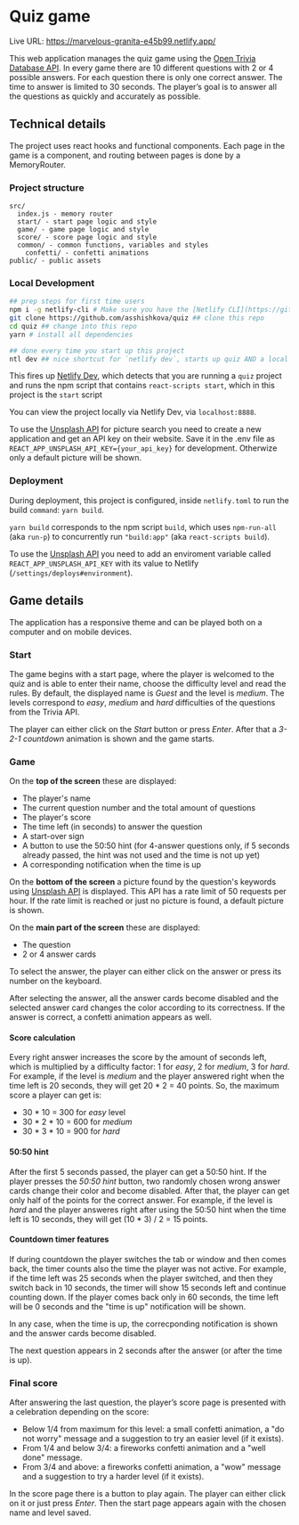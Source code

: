 # Quiz game

Live URL: https://marvelous-granita-e45b99.netlify.app/

This web application manages the quiz game using the [Open Trivia Database API](https://opentdb.com/). In every game there are 10 different questions with 2 or 4 possible answers. For each question there is only one correct answer. The time to answer is limited to 30 seconds. The player’s goal is to answer all the questions as quickly and accurately as possible.

## Technical details

The project uses react hooks and functional components. Each page in the game is a component, and routing between pages is done by a MemoryRouter.

### Project structure

```
src/
  index.js - memory router
  start/ - start page logic and style
  game/ - game page logic and style
  score/ - score page logic and style
  common/ - common functions, variables and styles
    confetti/ - confetti animations
public/ - public assets
```

### Local Development

```bash
## prep steps for first time users
npm i -g netlify-cli # Make sure you have the [Netlify CLI](https://github.com/netlify/cli) installed
git clone https://github.com/asshishkova/quiz ## clone this repo
cd quiz ## change into this repo
yarn # install all dependencies

## done every time you start up this project
ntl dev ## nice shortcut for `netlify dev`, starts up quiz AND a local Node.js server for your Netlify functions
```

This fires up [Netlify Dev](https://www.netlify.com/docs/cli/?utm_source=github&utm_medium=swyx-CRAL&utm_campaign=devex#netlify-dev-beta), which detects that you are running a `quiz` project and runs the npm script that contains `react-scripts start`, which in this project is the `start` script

You can view the project locally via Netlify Dev, via `localhost:8888`.

To use the [Unsplash API](unsplash.com/developers) for picture search you need to create a new application and get an API key on their website. Save it in the .env file as `REACT_APP_UNSPLASH_API_KEY={your_api_key}` for development. Otherwize only a default picture will be shown.

### Deployment

During deployment, this project is configured, inside `netlify.toml` to run the build `command`: `yarn build`.

`yarn build` corresponds to the npm script `build`, which uses `npm-run-all` (aka `run-p`) to concurrently run `"build:app"` (aka `react-scripts build`).

To use the [Unsplash API](unsplash.com/developers) you need to add an enviroment variable called `REACT_APP_UNSPLASH_API_KEY` with its value to Netlify (`/settings/deploys#environment`).

## Game details

The application has a responsive theme and can be played both on a computer and on mobile devices.

### Start

The game begins with a start page, where the player is welcomed to the quiz and is able to enter their name, choose the difficulty level and read the rules. By default, the displayed name is *Guest* and the level is *medium*. The levels correspond to *easy*, *medium* and *hard* difficulties of the questions from the Trivia API.

The player can either click on the *Start* button or press *Enter*.
After that a *3-2-1 countdown* animation is shown and the game starts.

### Game

On the **top of the screen** these are displayed:
- The player's name
- The current question number and the total amount of questions
- The player's score
- The time left (in seconds) to answer the question
- A start-over sign
- A button to use the 50:50 hint (for 4-answer questions only, if 5 seconds already passed, the hint was not used and the time is not up yet)
- A corresponding notification when the time is up

On the **bottom of the screen** a picture found by the question's keywords using [Unsplash API](unsplash.com/developers) is displayed. This API has a rate limit of 50 requests per hour. If the rate limit is reached or just no picture is found, a default picture is shown.

On the **main part of the screen** these are displayed:
- The question
- 2 or 4 answer cards

To select the answer, the player can either click on the answer or press its number on the keyboard.

After selecting the answer, all the answer cards become disabled and the selected answer card changes the color according to its correctness. If the answer is correct, a confetti animation appears as well.

#### Score calculation

Every right answer increases the score by the amount of seconds left, which is multiplied by a difficulty factor: 1 for *easy*, 2 for *medium*, 3 for *hard*. For example, if the level is *medium* and the player answered right when the time left is 20 seconds, they will get 20 * 2 = 40 points. So, the maximum score a player can get is:
- 30 * 10 = 300 for *easy* level
- 30 * 2 * 10 = 600 for *medium*
- 30 * 3 * 10 = 900 for *hard*

#### 50:50 hint

After the first 5 seconds passed, the player can get a 50:50 hint. If the player presses the *50:50 hint* button, two randomly chosen wrong answer cards change their color and become disabled. After that, the player can get only half of the points for the correct answer. For example, if the level is *hard* and the player answeres right after using the 50:50 hint when the time left is 10 seconds, they will get (10 * 3) / 2 = 15 points.

#### Countdown timer features

If during countdown the player switches the tab or window and then comes back, the timer counts also the time the player was not active. For example, if the time left was 25 seconds when the player switched, and then they switch back in 10 seconds, the timer will show 15 seconds left and continue counting down. If the player comes back only in 60 seconds, the time left will be 0 seconds and the "time is up" notification will be shown.

In any case, when the time is up, the correcponding notification is shown and the answer cards become disabled.

The next question appears in 2 seconds after the answer (or after the time is up).

### Final score

After answering the last question, the player’s score page is presented with a celebration depending on the score:
- Below 1/4 from maximum for this level: a small confetti animation, a "do not worry" message and a suggestion to try an easier level (if it exists).
- From 1/4 and below 3/4: a fireworks confetti animation and a "well done" message.
- From 3/4 and above: a fireworks confetti animation, a "wow" message and a suggestion to try a harder level (if it exists).

In the score page there is a button to play again. The player can either click on it or just press *Enter*. Then the start page appears again with the chosen name and level saved.
